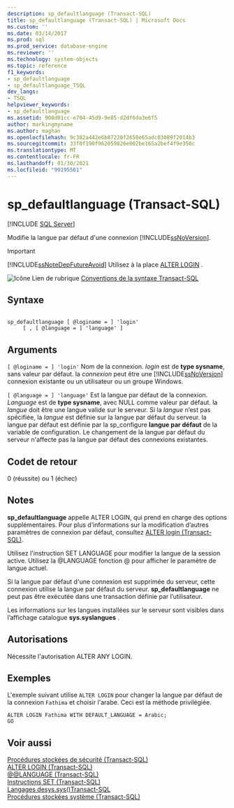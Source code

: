 ```yaml
---
description: sp_defaultlanguage (Transact-SQL)
title: sp_defaultlanguage (Transact-SQL) | Microsoft Docs
ms.custom: ''
ms.date: 03/14/2017
ms.prod: sql
ms.prod_service: database-engine
ms.reviewer: ''
ms.technology: system-objects
ms.topic: reference
f1_keywords:
- sp_defaultlanguage
- sp_defaultlanguage_TSQL
dev_langs:
- TSQL
helpviewer_keywords:
- sp_defaultlanguage
ms.assetid: 908d01cc-e704-45d9-9e85-d2df6da3e6f5
author: markingmyname
ms.author: maghan
ms.openlocfilehash: 9c382a442e6b87220f2650e65adc03089f2014b3
ms.sourcegitcommit: 33f0f190f962059826e002be165a2bef4f9e350c
ms.translationtype: MT
ms.contentlocale: fr-FR
ms.lasthandoff: 01/30/2021
ms.locfileid: "99195561"
---
```

# <a name="sp_defaultlanguage-transact-sql"></a>sp_defaultlanguage (Transact-SQL)
[!INCLUDE [SQL Server](../../includes/applies-to-version/sqlserver.md)]

  Modifie la langue par défaut d'une connexion [!INCLUDE[ssNoVersion](../../includes/ssnoversion-md.md)].  
  
> [!IMPORTANT]  
>  [!INCLUDE[ssNoteDepFutureAvoid](../../includes/ssnotedepfutureavoid-md.md)] Utilisez à la place [ALTER LOGIN](../../t-sql/statements/alter-login-transact-sql.md) .  
  
 ![Icône Lien de rubrique](../../database-engine/configure-windows/media/topic-link.gif "Icône du lien de rubrique") [Conventions de la syntaxe Transact-SQL](../../t-sql/language-elements/transact-sql-syntax-conventions-transact-sql.md)  
  
## <a name="syntax"></a>Syntaxe  
  
```  
  
sp_defaultlanguage [ @loginame = ] 'login'   
     [ , [ @language = ] 'language' ]   
```  
  
## <a name="arguments"></a>Arguments  
`[ @loginame = ] 'login'` Nom de la connexion. *login* est de **type sysname**, sans valeur par défaut. la *connexion* peut être une [!INCLUDE[ssNoVersion](../../includes/ssnoversion-md.md)] connexion existante ou un utilisateur ou un groupe Windows.  
  
`[ @language = ] 'language'` Est la langue par défaut de la connexion. *Language* est de **type sysname**, avec NULL comme valeur par défaut. la *langue* doit être une langue valide sur le serveur. Si la *langue* n’est pas spécifiée, la *langue* est définie sur la langue par défaut du serveur. la langue par défaut est définie  par la sp_configure **langue par défaut** de la variable de configuration. Le changement de la langue par défaut du serveur n'affecte pas la langue par défaut des connexions existantes.  
  
## <a name="return-code-values"></a>Codet de retour  
 0 (réussite) ou 1 (échec)  
  
## <a name="remarks"></a>Notes  
 **sp_defaultlanguage** appelle ALTER LOGIN, qui prend en charge des options supplémentaires. Pour plus d’informations sur la modification d’autres paramètres de connexion par défaut, consultez [ALTER login &#40;Transact-SQL&#41;](../../t-sql/statements/alter-login-transact-sql.md).  
  
 Utilisez l'instruction SET LANGUAGE pour modifier la langue de la session active. Utilisez la @LANGUAGE fonction @ pour afficher le paramètre de langue actuel.  
  
 Si la langue par défaut d'une connexion est supprimée du serveur, cette connexion utilise la langue par défaut du serveur. **sp_defaultlanguage** ne peut pas être exécutée dans une transaction définie par l’utilisateur.  
  
 Les informations sur les langues installées sur le serveur sont visibles dans l’affichage catalogue **sys.syslangues** .  
  
## <a name="permissions"></a>Autorisations  
 Nécessite l'autorisation ALTER ANY LOGIN.  
  
## <a name="examples"></a>Exemples  
 L'exemple suivant utilise `ALTER LOGIN` pour changer la langue par défaut de la connexion `Fathima` et choisir l'arabe. Ceci est la méthode privilégiée.  
  
```  
ALTER LOGIN Fathima WITH DEFAULT_LANGUAGE = Arabic;  
GO  
```  
  
## <a name="see-also"></a>Voir aussi  
 [Procédures stockées de sécurité &#40;Transact-SQL&#41;](../../relational-databases/system-stored-procedures/security-stored-procedures-transact-sql.md)   
 [ALTER LOGIN &#40;Transact-SQL&#41;](../../t-sql/statements/alter-login-transact-sql.md)   
 [@@LANGUAGE &#40;Transact-SQL&#41;](../../t-sql/functions/language-transact-sql.md)   
 [Instructions SET &#40;Transact-SQL&#41;](../../t-sql/statements/set-statements-transact-sql.md)   
 [ Langages desys.sys&#40;&#41;Transact-SQL ](../../relational-databases/system-compatibility-views/sys-syslanguages-transact-sql.md)   
 [Procédures stockées système &#40;Transact-SQL&#41;](../../relational-databases/system-stored-procedures/system-stored-procedures-transact-sql.md)  
  
  
